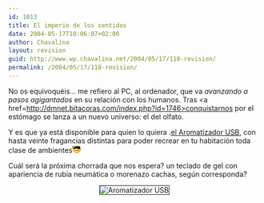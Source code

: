 ```yaml
---
id: 1013
title: El imperio de los sentidos
date: 2004-05-17T10:06:07+02:00
author: Chavalina
layout: revision
guid: http://www.wp.chavalina.net/2004/05/17/118-revision/
permalink: /2004/05/17/118-revision/
---
```

No os equivoquéis… me refiero al PC, al ordenador, que va _avanzando a pasos agigantados_ en su relaci&oacute;n con los humanos. Tras <a href=http://dmnet.bitacoras.com/index.php?id=1746>conquistarnos por el est&oacute;mago</a> se lanza a un nuevo universo: el del olfato.

Y es que ya está disponible para quien lo quiera .<a href=http://www.noticiasdot.com/publicaciones/2004/0504/1305/noticias130504/noticias130504-7.htm>el Aromatizador <acronym title="Universal Serial Bus">USB</acronym></a>, con hasta veinte fragancias distintas para poder recrear en tu habitaci&oacute;n toda clase de ambientes![gafas](/imagenes/emoticonos/gafas.gif) 

Cuál será la pr&oacute;xima chorrada que nos espera? un teclado de gel con apariencia de rubia neumática o morenazo cachas, seg&uacute;n corresponda?

<p align="center">
  <img src="http://www.noticiasdot.com/publicaciones/2004/0504/1305/noticias130504/images/usb-aromatizador.gif" border="1" alt="Aromatizador USB" />
</p>